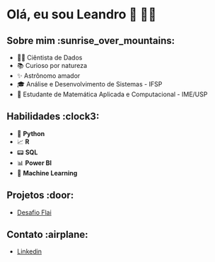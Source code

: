 # **Olá, eu sou Leandro** 👋 :man_technologist:
###

<h2 align="left"> Sobre mim :sunrise_over_mountains:</h2>

- :man_technologist: Ciêntista de Dados
- :books: Curioso por natureza
- :sparkles: Astrônomo amador
- :mortar_board:  Análise e Desenvolvimento de Sistemas - IFSP
- :1234: Estudante de Matemática Aplicada e Computacional - IME/USP

<h2 align="left"> Habilidades :clock3:</h2>

 - :snake: **Python**
 - :chart_with_upwards_trend: **R**
 - :pager: **SQL**
 - :bar_chart: **Power BI**
 - :crystal_ball: **Machine Learning**

<h2 align="left"> Projetos :door:</h2>

 - [Desafio Flai](https://github.com/LeandroCoelhos/desafio_flai)
  
 
 <h2 align="left"> Contato  :airplane:</h2>

  - [Linkedin](https://www.linkedin.com/in/leandro-coelhos/)
  

